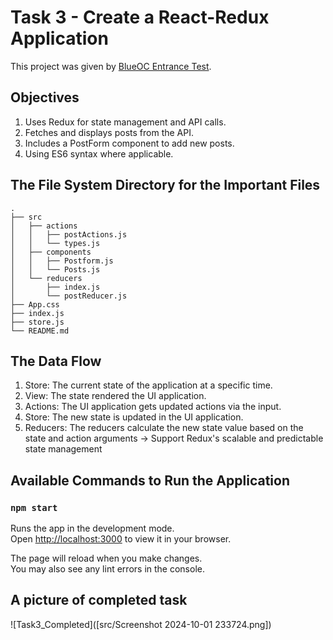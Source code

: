 Task 3 - Create a React-Redux Application
================================

This project was given by [BlueOC Entrance Test](https://docs.google.com/document/d/1HK-Dye8jrWvFgMTHt24c76igX3yMcYj83CjYQhESUdQ/edit).

## Objectives
1. Uses Redux for state management and API calls.
2. Fetches and displays posts from the API.
3. Includes a PostForm component to add new posts.
4. Using ES6 syntax where applicable.

## The File System Directory for the Important Files
```
.
├── src
│   ├── actions
│   │   ├── postActions.js
│   │   └── types.js
│   ├── components
│   │   ├── Postform.js
│   │   └── Posts.js
│   └── reducers
│       ├── index.js
│       └── postReducer.js
├── App.css
├── index.js
├── store.js
└── README.md
```
## The Data Flow 
1. Store: The current state of the application at a specific time.
2. View: The state rendered the UI application.
3. Actions: The UI application gets updated actions via the input.
4. Store: The new state is updated in the UI application.
5. Reducers: The reducers calculate the new state value based on the state and action arguments -> Support Redux's scalable and predictable state management

## Available Commands to Run the Application
### `npm start`

Runs the app in the development mode.\
Open [http://localhost:3000](http://localhost:3000) to view it in your browser.

The page will reload when you make changes.\
You may also see any lint errors in the console.

## A picture of completed task
![Task3_Completed]([src/Screenshot 2024-10-01 233724.png])
